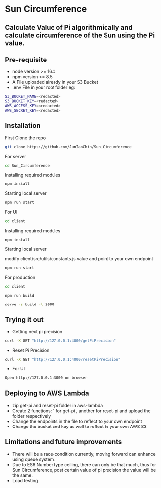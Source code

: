 # Sun Circumference

## Calculate Value of Pi algorithmically and calculate circumference of the Sun using the Pi value.

## Pre-requisite

- node version >= 16.x
- npm version >= 8.5
- A File uploaded already in your S3 Bucket
- .env File in your root folder eg:

```sh
S3_BUCKET_NAME=<redacted>
S3_BUCKET_KEY=<redacted>
AWS_ACCESS_KEY=<redacted>
AWS_SECRET_KEY=<redacted>
```

## Installation

First Clone the repo

```sh
git clone https://github.com/JunIanChin/Sun_Circumference
```

For server

```sh
cd Sun_Circumference
```

Installing required modules

```sh
npm install
```

Starting local server

```sh
npm run start
```

For UI

```sh
cd client
```

Installing required modules

```sh
npm install
```

Starting local server

modify client/src/utils/constants.js value and point to your own endpoint

```sh
npm run start
```

For production

```sh
cd client
```

```sh
npm run build
```

```sh
serve -s build -l 3000
```

## Trying it out

- Getting next pi precision

```sh
curl -X GET "http://127.0.0.1:4000/getPiPrecision"
```

- Reset Pi Precision

```sh
curl -X GET "http://127.0.0.1:4000/resetPiPrecision"
```

- For UI

```sh
Open http://127.0.0.1:3000 on browser
```

## Deploying to AWS Lambda

- zip get-pi and reset-pi folder in aws-lambda
- Create 2 functions: 1 for get-pi , another for reset-pi and upload the folder respectively
- Change the endpoints in the file to reflect to your own endpoint
- Change the bucket and key as well to reflect to your own AWS S3

## Limitations and future improvements

- There will be a race-condition currently, moving forward can enhance using queue system.
- Due to ES6 Number type ceiling, there can only be that much, thus for Sun Circumference, post certain value of pi precision the value will be the same.
- Load testing
